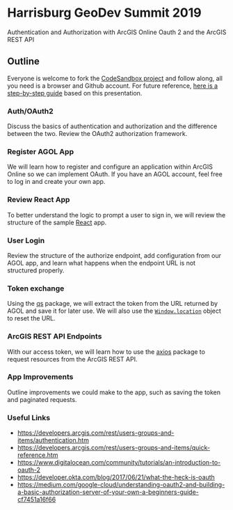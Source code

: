 # Harrisburg GeoDev Summit 2019

Authentication and Authorization with ArcGIS Online Oauth 2 and the ArcGIS REST API

## Outline
Everyone is welcome to fork the [CodeSandbox project](https://codesandbox.io/s/53m9km4lj4) and follow along, all you need is a browser and Github account. For future reference, [here is a step-by-step guide](https://link.medium.com/AdENWN1pwU) based on this presentation.

### Auth/OAuth2
Discuss the basics of authentication and authorization and the difference between the two. Review the OAuth2 authorization framework.

### Register AGOL App
We will learn how to register and configure an application within ArcGIS Online so we can implement OAuth. If you have an AGOL account, feel free to log in and create your own app.

### Review React App
To better understand the logic to prompt a user to sign in, we will review the structure of the sample [React](https://github.com/facebook/react) app.

### User Login
Review the structure of the authorize endpoint, add configuration from our AGOL app, and learn what happens when the endpoint URL is not structured properly.

### Token exchange
Using the [qs](https://github.com/ljharb/qs) package, we will extract the token from the URL returned by AGOL and save it for later use. We will also use the [`Window.location`](https://developer.mozilla.org/en-US/docs/Web/API/Window/location) object to reset the URL.

### ArcGIS REST API Endpoints
With our access token, we will learn how to use the [axios](https://github.com/axios/axios) package to request resources from the ArcGIS REST API.

### App Improvements
Outline improvements we could make to the app, such as saving the token and paginated requests.

### Useful Links
- https://developers.arcgis.com/rest/users-groups-and-items/authentication.htm
- https://developers.arcgis.com/rest/users-groups-and-items/quick-reference.htm
- https://www.digitalocean.com/community/tutorials/an-introduction-to-oauth-2
- https://developer.okta.com/blog/2017/06/21/what-the-heck-is-oauth
- https://medium.com/google-cloud/understanding-oauth2-and-building-a-basic-authorization-server-of-your-own-a-beginners-guide-cf7451a16f66
